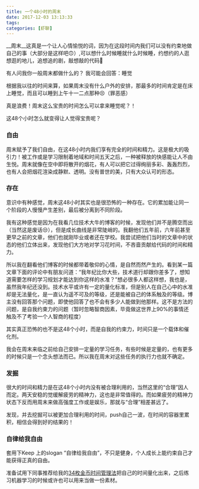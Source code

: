 ```yaml
---
title: 一个48小时的周末
date: 2017-12-03 13:13:33
tags:
categories: [虾聊]
---
```


__周末__这真是一个让人心情愉悦的词，因为在这段时间内我们可以没有约束地做自己的事（大部分是这样吧🙃）,可以想什么时候睡就什么时候睡，约想约的人逛想逛的地儿，追想追的剧，敲想敲的代码🤥

有人问我你一般周末都做什么的？
我可能会回答：睡觉

根据我以往的时间来算，如果周末没有什么户外的安排，那最多的时间肯定是在床上睡觉，而且可以睡到上午十一二点那种😣（罪恶感）

真是浪费！周末这么宝贵的时间怎么可以拿来睡觉呢？！

这48个小时怎么就变得让人觉得宝贵呢？
<!-- more -->

### 自由
周末赋予了我们自由，在这48小时内我们享有完全的时间和精力。这是极大的吸引力！被工作或是学习限制着地域和时间五天之后，一种被释放的快感能让人不由生悦。周末就像在空中即将散开的烟花，有人可以把它过得绚丽多彩、轰轰烈烈，也有人会把烟花渲染成静默、透明。没有普世的美，只有大众认可的形态。

### 存在

意识中有种感觉，周末这48小时其实也是很恐怖的一种存在。它的累加能让同一个阶段的人慢慢产生差别，最后被分离到不同阶段。

我有这种感觉是因为在我看几位技术大牛的博客的时候，发现他们并不是腾空而出（当然这是废话😒），但是成长曲线是非常陡峭的。我翻他们五年前，六年前甚至更早之前的文章，他们也就刚毕业或者还在学校。我尝试把他们当时的文章中的状态的他们立体出来，发现他们大方地对学习花时间，不吝啬贡献给代码的时间和精力。

所以我在翻看他们博客的时候都带着敬仰的心情，是自然而然产生的。看到某一篇文章下面的评论中有朋友问道：“我年纪比你大些，技术道行却跟你差多了，想知道需要怎样的学习规划才能达到你这样的水准？”想必很多人都这样想，我也是，虽然我年纪还没到。技术水平或许有一定的量化标准，但是别人在自己心中的水准却是无法量化，是一直认为遥不可及的等级，还是能被自己的体系触及的等级。博主没有回答那个问题，即使他回答了也不会有多少人能做到他那样。这不是方法的问题，是自我约束力的问题（暂时忽略智商因素，毕竟做这世界上90%的事情还触及不了考验一个人智商的程度）

其实真正恐怖的也不是这48个小时，而是自我的约束力，时间只是一个载体和催化剂。

我会在周末来临之前给自己安排一定量的学习任务，有些时候是定量的，也有更多的时候只是一个念头想法而已。所以我在周末对这些任务的执行力也就不确定。



### 发掘
很大的时间和精力是在这48个小时内没有被合理利用的，当然这里的“合理”因人而定。两天安稳的觉缓解疲劳的精神力，这也是非常值得的。而如果疲劳的精神力状态下反而用周末来做高强度工作或是娱乐，那就与“合理”相差甚远了。

发现，并去挖掘可以被更加合理利用的时间，push自己一波，在时间的容器里累积，相信会得到好的结果的！



### 自律给我自由
套用下Keep 上的slogan “自律给我自由”，不只是健身，个人成长上能约束自己才能获得正真的自由。

准备试用下同事推荐给我的[34枚金币时间管理法](https://www.bilibili.com/video/av9050671/)把自己的时间量化出来，之后练习机器学习的时候或许也可以用来当做一份素材。

